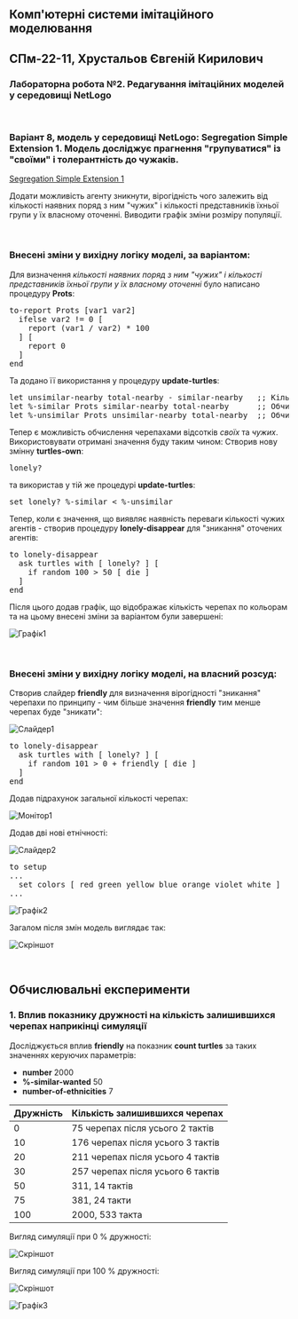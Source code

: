 ## Комп'ютерні системи імітаційного моделювання
## СПм-22-11, **Хрустальов Євгеній Кирилович**
### Лабораторна робота №**2**. Редагування імітаційних моделей у середовищі NetLogo

<br>

### Варіант 8, модель у середовищі NetLogo: Segregation Simple Extension 1. Модель досліджує прагнення "групуватися" із "своїми" і толерантність до чужаків.
[Segregation Simple Extension 1](http://www.netlogoweb.org/launch#http://www.netlogoweb.org/assets/modelslib/IABM%20Textbook/chapter%203/Segregation%20Extensions/Segregation%20Simple%20Extension%201.nlogo)

Додати можливість агенту зникнути, вірогідність чого залежить від кількості наявних поряд з ним "чужих" і кількості представників їхньої групи у їх власному оточенні. Виводити графік зміни розміру популяції.

<br>

### Внесені зміни у вихідну логіку моделі, за варіантом:

Для визначення *кількості наявних поряд з ним "чужих" і кількості представників їхньої групи у їх власному оточенні* було написано процедуру **Prots**:
<pre>
to-report Prots [var1 var2]
  ifelse var2 != 0 [
    report (var1 / var2) * 100
  ] [
    report 0
  ]
end
</pre>
Та додано її використання у процедуру **update-turtles**:
<pre>
let unsimilar-nearby total-nearby - similar-nearby   ;; Кількість "чужих" сусідів
let %-similar Prots similar-nearby total-nearby      ;; Обчислення відсотку "своїх" сусідів
let %-unsimilar Prots unsimilar-nearby total-nearby  ;; Обчислення відсотку "чужих" сусідів
</pre>
Тепер є можливість обчислення черепахами відсотків *своїх* та *чужих*. Використовувати отримані значення буду таким чином:
Створив нову змінну **turtles-own**:
<pre>
lonely?
</pre>
та використав у тій же процедурі **update-turtles**:
<pre>
set lonely? %-similar < %-unsimilar
</pre>
Тепер, коли є значення, що виявляє наявність переваги кількості чужих агентів - створив процедуру **lonely-disappear** для "зникання" оточених агентів:
<pre>
to lonely-disappear
  ask turtles with [ lonely? ] [
    if random 100 > 50 [ die ]
  ]
end
</pre>
Після цього додав графік, що відображає кількість черепах по кольорам та на цьому внесені зміни за варіантом були завершені:

![Графік1](graphic1.png)

<br>

### Внесені зміни у вихідну логіку моделі, на власний розсуд:
Створив слайдер **friendly** для визначення вірогідності "зникання" черепахи по принципу - чим більше значення **friendly** тим менше черепах буде "зникати":

![Слайдер1](slider1.png)

<pre>
to lonely-disappear
  ask turtles with [ lonely? ] [
    if random 101 > 0 + friendly [ die ]
  ]
end
</pre>
Додав підрахунок загальної кількості черепах:

![Монітор1](monitor1.png)

Додав дві нові етнічності:

![Слайдер2](slider2.png)

<pre>
to setup
...
  set colors [ red green yellow blue orange violet white ]
...
</pre>

![Графік2](graphic2.png)

Загалом після змін модель виглядає так:

![Скріншот](screenshot1.png)

<br>

## Обчислювальні експерименти
### 1. Вплив показнику дружності на кількість залишившихся черепах наприкінці симуляції
Досліджується вплив **friendly** на показник **count turtles** за таких значеннях керуючих параметрів:
- **number** 2000
- **%-similar-wanted** 50
- **number-of-ethnicities** 7

<table>
<thead>
<tr><th>Дружність</th><th>Кількість залишившихся черепах</th></tr>
</thead>
<tbody>
<tr><td>0</td><td>75 черепах після усього 2 тактів</td></tr>
<tr><td>10</td><td>176 черепах після усього 3 тактів</td></tr>
<tr><td>20</td><td>211 черепах після усього 4 тактів</td></tr>
<tr><td>30</td><td>257 черепах після усього 6 тактів</td></tr>
<tr><td>50</td><td>311, 14 тактів</td></tr>
<tr><td>75</td><td>381, 24 такти</td></tr>
<tr><td>100</td><td>2000, 533 такта</td></tr>
</tbody>
</table>

Вигляд симуляції при 0 % дружності:

![Скріншот](screenshot2.png)

Вигляд симуляції при 100 % дружності:

![Скріншот](screenshot3.png)

![Графік3](graphic3.png)
